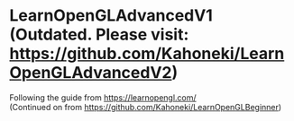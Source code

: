 # LearnOpenGLAdvancedV1 (Outdated. Please visit: https://github.com/Kahoneki/LearnOpenGLAdvancedV2)
Following the guide from https://learnopengl.com/
<br>
(Continued on from https://github.com/Kahoneki/LearnOpenGLBeginner)
